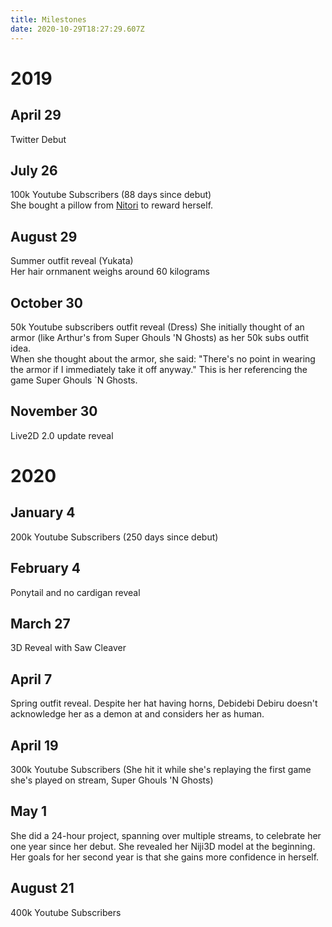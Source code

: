 ```yaml
---
title: Milestones
date: 2020-10-29T18:27:29.607Z
---
```

# 2019

## April 29

Twitter Debut

## July 26

100k Youtube Subscribers (88 days since debut)\
She bought a pillow from [Nitori](https://www.nitori-net.jp/ec/) to reward herself.

## August 29

Summer outfit reveal (Yukata)\
Her hair ornmanent weighs around 60 kilograms

## October 30

50k Youtube subscribers outfit reveal (Dress)
She initially thought of an armor (like Arthur's from Super Ghouls 'N Ghosts) as her 50k subs outfit idea.\
When she thought about the armor, she said: "There's no point in wearing the armor if I immediately take it off anyway." This is her referencing the game Super Ghouls `N Ghosts.

## November 30

Live2D 2.0 update reveal

# 2020

## January 4

200k Youtube Subscribers (250 days since debut)

## February 4

Ponytail and no cardigan reveal

## March 27

3D Reveal with Saw Cleaver

## April 7

Spring outfit reveal. Despite her hat having horns, Debidebi Debiru doesn't acknowledge her as a demon at and considers her as human.

## April 19

300k Youtube Subscribers (She hit it while she's replaying the first game she's played on stream, Super Ghouls 'N Ghosts)

## May 1

She did a 24-hour project, spanning over multiple streams, to celebrate her one year since her debut. She revealed her Niji3D model at the beginning. Her goals for her second year is that she gains more confidence in herself.

## August 21

400k Youtube Subscribers